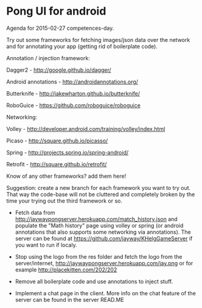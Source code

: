 # Pong UI for android

Agenda for 2015-02-27 competences-day.

Try out some frameworks for fetching images/json data over the network and for annotating your app (getting rid of boilerplate code).

Annotation / injection framework:

Dagger2 - http://google.github.io/dagger/ 

Android annotations - http://androidannotations.org/

Butterknife - http://jakewharton.github.io/butterknife/

RoboGuice - https://github.com/roboguice/roboguice

Networking:

Volley - http://developer.android.com/training/volley/index.html

Picaso - http://square.github.io/picasso/

Spring - http://projects.spring.io/spring-android/

Retrofit - http://square.github.io/retrofit/


Know of any other frameworks? add them here!

Suggestion: create a new branch for each framework you want to try out. That way the code-base will not be cluttered and completely broken by the time your trying out the third framework or so.

* Fetch data from http://jaywaypongserver.herokuapp.com/match_history.json and populate the "Math history" page using volley or spring (or android annotations that also supports some networking via annotations).
The server can be found at https://github.com/jayway/KHelgGameServer if you want to run if localy.

* Stop using the logo from the res folder and fetch the logo from the server/internet, http://jaywaypongserver.herokuapp.com/jay.png or for example http://placekitten.com/202/202

* Remove all boilerplate code and use annotations to inject stuff.

* Implement a chat page in the client. More info on the chat feature of the server can be found in the server READ.ME
